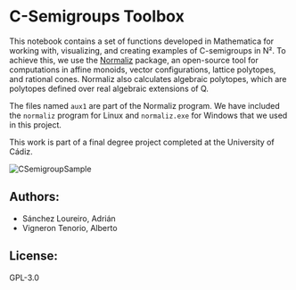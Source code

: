 # C-Semigroups Toolbox

This notebook contains a set of functions developed in Mathematica for working with, visualizing, and creating examples of C-semigroups in N². To achieve this, we use the [Normaliz](https://www.normaliz.uni-osnabrueck.de/) package, an open-source tool for computations in affine monoids, vector configurations, lattice polytopes, and rational cones. Normaliz also calculates algebraic polytopes, which are polytopes defined over real algebraic extensions of Q. 

The files named `aux1` are part of the Normaliz program. We have included the `normaliz` program for Linux and `normaliz.exe` for Windows that we used in this project.

This work is part of a final degree project completed at the University of Cádiz.

![CSemigroupSample](https://github.com/user-attachments/assets/f770d44f-02b4-41f0-8da0-1d9500d486d6)

## Authors:
- Sánchez Loureiro, Adrián
- Vigneron Tenorio, Alberto

## License:
GPL-3.0

